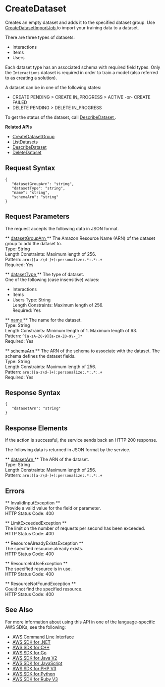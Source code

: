 # CreateDataset<a name="API_CreateDataset"></a>

Creates an empty dataset and adds it to the specified dataset group\. Use [ CreateDatasetImportJob ](API_CreateDatasetImportJob.md) to import your training data to a dataset\.

There are three types of datasets:
+ Interactions
+ Items
+ Users

Each dataset type has an associated schema with required field types\. Only the `Interactions` dataset is required in order to train a model \(also referred to as creating a solution\)\.

A dataset can be in one of the following states:
+ CREATE PENDING > CREATE IN\_PROGRESS > ACTIVE \-or\- CREATE FAILED
+ DELETE PENDING > DELETE IN\_PROGRESS

To get the status of the dataset, call [ DescribeDataset ](API_DescribeDataset.md)\.

**Related APIs**
+  [ CreateDatasetGroup ](API_CreateDatasetGroup.md) 
+  [ ListDatasets ](API_ListDatasets.md) 
+  [ DescribeDataset ](API_DescribeDataset.md) 
+  [ DeleteDataset ](API_DeleteDataset.md) 

## Request Syntax<a name="API_CreateDataset_RequestSyntax"></a>

```
{
   "datasetGroupArn": "string",
   "datasetType": "string",
   "name": "string",
   "schemaArn": "string"
}
```

## Request Parameters<a name="API_CreateDataset_RequestParameters"></a>

The request accepts the following data in JSON format\.

 ** [ datasetGroupArn ](#API_CreateDataset_RequestSyntax) **   <a name="personalize-CreateDataset-request-datasetGroupArn"></a>
The Amazon Resource Name \(ARN\) of the dataset group to add the dataset to\.  
Type: String  
Length Constraints: Maximum length of 256\.  
Pattern: `arn:([a-z\d-]+):personalize:.*:.*:.+`   
Required: Yes

 ** [ datasetType ](#API_CreateDataset_RequestSyntax) **   <a name="personalize-CreateDataset-request-datasetType"></a>
The type of dataset\.  
One of the following \(case insensitive\) values:  
+ Interactions
+ Items
+ Users
Type: String  
Length Constraints: Maximum length of 256\.  
Required: Yes

 ** [ name ](#API_CreateDataset_RequestSyntax) **   <a name="personalize-CreateDataset-request-name"></a>
The name for the dataset\.  
Type: String  
Length Constraints: Minimum length of 1\. Maximum length of 63\.  
Pattern: `^[a-zA-Z0-9][a-zA-Z0-9\-_]*`   
Required: Yes

 ** [ schemaArn ](#API_CreateDataset_RequestSyntax) **   <a name="personalize-CreateDataset-request-schemaArn"></a>
The ARN of the schema to associate with the dataset\. The schema defines the dataset fields\.  
Type: String  
Length Constraints: Maximum length of 256\.  
Pattern: `arn:([a-z\d-]+):personalize:.*:.*:.+`   
Required: Yes

## Response Syntax<a name="API_CreateDataset_ResponseSyntax"></a>

```
{
   "datasetArn": "string"
}
```

## Response Elements<a name="API_CreateDataset_ResponseElements"></a>

If the action is successful, the service sends back an HTTP 200 response\.

The following data is returned in JSON format by the service\.

 ** [ datasetArn ](#API_CreateDataset_ResponseSyntax) **   <a name="personalize-CreateDataset-response-datasetArn"></a>
The ARN of the dataset\.  
Type: String  
Length Constraints: Maximum length of 256\.  
Pattern: `arn:([a-z\d-]+):personalize:.*:.*:.+` 

## Errors<a name="API_CreateDataset_Errors"></a>

 ** InvalidInputException **   
Provide a valid value for the field or parameter\.  
HTTP Status Code: 400

 ** LimitExceededException **   
The limit on the number of requests per second has been exceeded\.  
HTTP Status Code: 400

 ** ResourceAlreadyExistsException **   
The specified resource already exists\.  
HTTP Status Code: 400

 ** ResourceInUseException **   
The specified resource is in use\.  
HTTP Status Code: 400

 ** ResourceNotFoundException **   
Could not find the specified resource\.  
HTTP Status Code: 400

## See Also<a name="API_CreateDataset_SeeAlso"></a>

For more information about using this API in one of the language\-specific AWS SDKs, see the following:
+  [ AWS Command Line Interface](https://docs.aws.amazon.com/goto/aws-cli/personalize-2018-05-22/CreateDataset) 
+  [ AWS SDK for \.NET](https://docs.aws.amazon.com/goto/DotNetSDKV3/personalize-2018-05-22/CreateDataset) 
+  [ AWS SDK for C\+\+](https://docs.aws.amazon.com/goto/SdkForCpp/personalize-2018-05-22/CreateDataset) 
+  [ AWS SDK for Go](https://docs.aws.amazon.com/goto/SdkForGoV1/personalize-2018-05-22/CreateDataset) 
+  [ AWS SDK for Java V2](https://docs.aws.amazon.com/goto/SdkForJavaV2/personalize-2018-05-22/CreateDataset) 
+  [ AWS SDK for JavaScript](https://docs.aws.amazon.com/goto/AWSJavaScriptSDK/personalize-2018-05-22/CreateDataset) 
+  [ AWS SDK for PHP V3](https://docs.aws.amazon.com/goto/SdkForPHPV3/personalize-2018-05-22/CreateDataset) 
+  [ AWS SDK for Python](https://docs.aws.amazon.com/goto/boto3/personalize-2018-05-22/CreateDataset) 
+  [ AWS SDK for Ruby V3](https://docs.aws.amazon.com/goto/SdkForRubyV3/personalize-2018-05-22/CreateDataset) 